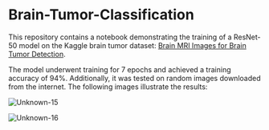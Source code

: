 # Brain-Tumor-Classification

This repository contains a notebook demonstrating the training of a ResNet-50 model on the Kaggle brain tumor dataset: [Brain MRI Images for Brain Tumor Detection](https://www.kaggle.com/datasets/navoneel/brain-mri-images-for-brain-tumor-detection).

The model underwent training for 7 epochs and achieved a training accuracy of 94%. Additionally, it was tested on random images downloaded from the internet. The following images illustrate the results:

![Unknown-15](https://github.com/erictom97/Brain-Tumor-Classification/assets/40288848/10a6877d-16a6-439a-8461-d0dbe83389ab)


![Unknown-16](https://github.com/erictom97/Brain-Tumor-Classification/assets/40288848/ffffb24b-c245-40d6-b3bf-13e4dbe8e55b)


